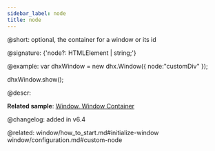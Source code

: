 ```yaml
---
sidebar_label: node
title: node
---          
```


@short: optional, the container for a window or its id

@signature: {'node?: HTMLElement | string;'}

@example: 
var dhxWindow = new dhx.Window({
    node:"customDiv"
});
 
dhxWindow.show();



@descr: 

**Related sample**: [Window. Window Container](https://snippet.dhtmlx.com/2rrclo09)

@changelog: added in v6.4

@related: 
window/how_to_start.md#initialize-window
window/configuration.md#custom-node

